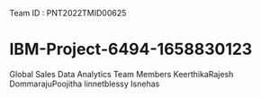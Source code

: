 Team ID : PNT2022TMID00625
# IBM-Project-6494-1658830123
Global Sales Data Analytics
Team Members
KeerthikaRajesh
DommarajuPoojitha
linnetblessy
Isnehas
